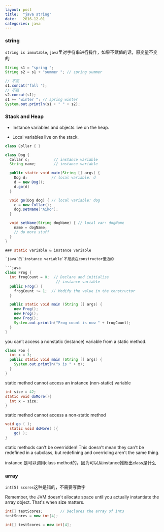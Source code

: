 ```yaml
---
layout: post
title:  "java string"
date:   2016-12-01
categories: java
---
```


### string

`string is immutable`, `java`里对字符串进行操作，如果不赋值的话，原变量不变的

```java
String s1 = "spring ";
String s2 = s1 + "summer "; // spring summer

// 不变
s1.concat("fall ");
// 不变
s2.concat(s1);
s1 += "winter "; // spring winter
System.out.println(s1 + " " + s2);
```

### Stack and Heap

* Instance variables and objects live on the heap.

* Local variables live on the stack.

```java
class Collar { }

class Dog {
  Collar c;           // instance variable
  String name;        // instance variable

  public static void main(String [] args) {
    Dog d;           // local variable: d
    d = new Dog();
    d.go(d)
  }

  void go(Dog dog) { // local variable: dog
    c = new Collar();
    dog.setName("Aiko");
  }

  void setName(String dogName) { // local var: dogName
    name = dogName;
    // do more stuff
  }
}

### static variable & instance variable

`java`的`instance variable`不是放在constructor里边的

```java
class Frog {
  int frogCount = 0;  // Declare and initialize
                       // instance variable
  public Frog() {
    frogCount += 1;  // Modify the value in the constructor
  }

  public static void main (String [] args) {
    new Frog();
    new Frog();
    new Frog();
    System.out.println("Frog count is now " + frogCount);
  }
}
```

you can’t access a nonstatic (instance) variable from a static method. 

```java
class Foo {
  int x = 3;
  public static void main (String [] args) {
    System.out.println("x is " + x);
  }
}
```

static method cannot access an instance (non-static) variable

```java
int size = 42;
static void doMore(){
  int x = size; 
}
```

static method cannot access a non-static method

```java
void go ( );
  static void doMore( ){
    go( ); 
}
````

static methods can't be overridden! This doesn't mean they can't be redefined in a subclass, but redefining and overriding aren't the same thing.

instance 是可以调用class method的，因为可以从instance推断出class是什么


### array

`int[5] scores`这种是错的，不需要写数字

Remember, the JVM doesn't allocate space until you actually instantiate the array object. That's when size matters.

```java
int[] testScores;        // Declares the array of ints
testScores = new int[4];

int[] testScores = new int[4];
```




